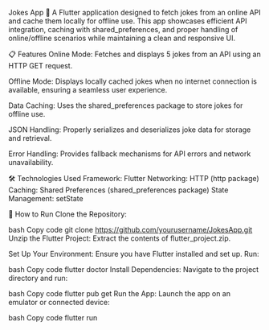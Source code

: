 Jokes App 📱
A Flutter application designed to fetch jokes from an online API and cache them locally for offline use. This app showcases efficient API integration, caching with shared_preferences, and proper handling of online/offline scenarios while maintaining a clean and responsive UI.

📋 Features
Online Mode:
Fetches and displays 5 jokes from an API using an HTTP GET request.

Offline Mode:
Displays locally cached jokes when no internet connection is available, ensuring a seamless user experience.

Data Caching:
Uses the shared_preferences package to store jokes for offline use.

JSON Handling:
Properly serializes and deserializes joke data for storage and retrieval.

Error Handling:
Provides fallback mechanisms for API errors and network unavailability.

🛠️ Technologies Used
Framework: Flutter
Networking: HTTP (http package)
Caching: Shared Preferences (shared_preferences package)
State Management: setState

🚀 How to Run
Clone the Repository:

bash
Copy code
git clone https://github.com/yourusername/JokesApp.git
Unzip the Flutter Project:
Extract the contents of flutter_project.zip.

Set Up Your Environment:
Ensure you have Flutter installed and set up. Run:

bash
Copy code
flutter doctor
Install Dependencies:
Navigate to the project directory and run:

bash
Copy code
flutter pub get
Run the App:
Launch the app on an emulator or connected device:

bash
Copy code
flutter run
